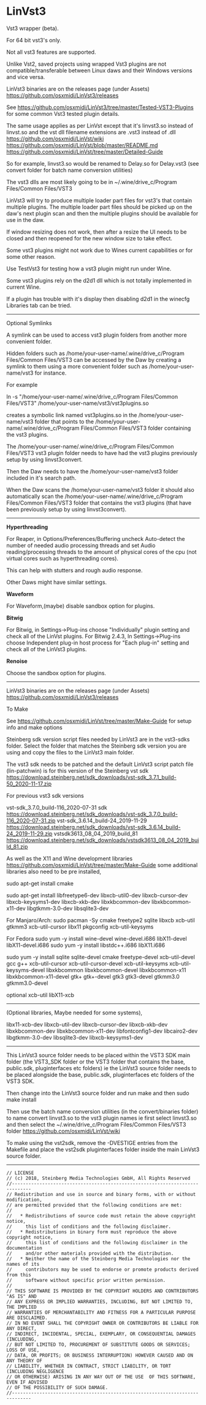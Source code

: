 # LinVst3

Vst3 wrapper (beta).

For 64 bit vst3's only.

Not all vst3 features are supported.

Unlike Vst2, saved projects using wrapped Vst3 plugins are not compatible/transferable between Linux daws and their Windows versions and vice versa.

LinVst3 binaries are on the releases page (under Assets) https://github.com/osxmidi/LinVst3/releases

See https://github.com/osxmidi/LinVst3/tree/master/Tested-VST3-Plugins for some common Vst3 tested plugin details.

The same usage applies as per LinVst except that it's linvst3.so instead of linvst.so and the vst dll filename extensions are .vst3 instead of .dll https://github.com/osxmidi/LinVst/wiki https://github.com/osxmidi/LinVst/blob/master/README.md https://github.com/osxmidi/LinVst/tree/master/Detailed-Guide

So for example, linvst3.so would be renamed to Delay.so for Delay.vst3 (see convert folder for batch name conversion utilities)

The vst3 dlls are most likely going to be in ~/.wine/drive_c/Program Files/Common Files/VST3

LinVst3 will try to produce multiple loader part files for vst3's that contain multiple plugins. 
The multiple loader part files should be picked up on the daw's next plugin scan and then the multiple plugins should be available for use in the daw.

If window resizing does not work, then after a resize the UI needs to be closed and then reopened for the new window size to take effect.

Some vst3 plugins might not work due to Wines current capabilities or for some other reason.

Use TestVst3 for testing how a vst3 plugin might run under Wine.

Some vst3 plugins rely on the d2d1 dll which is not totally implemented in current Wine.

If a plugin has trouble with it's display then disabling d2d1 in the winecfg Libraries tab can be tried.

-----------

Optional Symlinks

A symlink can be used to access vst3 plugin folders from another more convenient folder.

Hidden folders such as /home/your-user-name/.wine/drive_c/Program Files/Common Files/VST3 can be accessed by the Daw by creating a symlink to them using a more convenient folder such as /home/your-user-name/vst3 for instance.

For example

ln -s "/home/your-user-name/.wine/drive_c/Program Files/Common Files/VST3" /home/your-user-name/vst3/vst3plugins.so

creates a symbolic link named vst3plugins.so in the /home/your-user-name/vst3 folder that points to the /home/your-user-name/.wine/drive_c/Program Files/Common Files/VST3 folder containing the vst3 plugins.

The /home/your-user-name/.wine/drive_c/Program Files/Common Files/VST3 vst3 plugin folder needs to have had the vst3 plugins previously setup by using linvst3convert.

Then the Daw needs to have the /home/your-user-name/vst3 folder included in it's search path.

When the Daw scans the /home/your-user-name/vst3 folder it should also automatically scan the /home/your-user-name/.wine/drive_c/Program Files/Common Files/VST3 folder that contains the vst3 plugins (that have been previously setup by using linvst3convert).

-------

**Hyperthreading**

For Reaper, in Options/Preferences/Buffering uncheck Auto-detect the number of needed audio processing threads and set 
Audio reading/processing threads to the amount of physical cores of the cpu (not virtual cores such as hyperthreading cores).

This can help with stutters and rough audio response.

Other Daws might have similar settings.

**Waveform**

For Waveform,(maybe) disable sandbox option for plugins.

**Bitwig**

For Bitwig, in Settings->Plug-ins choose "Individually" plugin setting and check all of the LinVst plugins.
For Bitwig 2.4.3, In Settings->Plug-ins choose Independent plug-in host process for "Each plug-in" setting and check all of the LinVst3 plugins.

**Renoise**

Choose the sandbox option for plugins.

-------

LinVst3 binaries are on the releases page (under Assets) https://github.com/osxmidi/LinVst3/releases

To Make

See https://github.com/osxmidi/LinVst/tree/master/Make-Guide for setup info and make options

Steinberg sdk version script files needed by LinVst3 are in the vst3-sdks folder.
Select the folder that matches the Steinberg sdk version you are using and copy the files to the LinVst3 main folder.

The vst3 sdk needs to be patched and the default LinVst3 script patch file (lin-patchwin) is for this version of the Steinberg vst sdk https://download.steinberg.net/sdk_downloads/vst-sdk_3.7.1_build-50_2020-11-17.zip

For previous vst3 sdk versions

vst-sdk_3.7.0_build-116_2020-07-31 sdk https://download.steinberg.net/sdk_downloads/vst-sdk_3.7.0_build-116_2020-07-31.zip
vst-sdk_3.6.14_build-24_2019-11-29 https://download.steinberg.net/sdk_downloads/vst-sdk_3.6.14_build-24_2019-11-29.zip 
vstsdk3613_08_04_2019_build_81 https://download.steinberg.net/sdk_downloads/vstsdk3613_08_04_2019_build_81.zip

As well as the X11 and Wine development libraries https://github.com/osxmidi/LinVst/tree/master/Make-Guide some additional libraries also need to be pre installed, 

sudo apt-get install cmake

sudo apt-get install libfreetype6-dev libxcb-util0-dev libxcb-cursor-dev libxcb-keysyms1-dev libxcb-xkb-dev libxkbcommon-dev libxkbcommon-x11-dev libgtkmm-3.0-dev libsqlite3-dev

For Manjaro/Arch: sudo pacman -Sy cmake freetype2 sqlite libxcb xcb-util gtkmm3 xcb-util-cursor libx11 pkgconfig xcb-util-keysyms

For Fedora
sudo yum -y install wine-devel wine-devel.i686 libX11-devel libX11-devel.i686
sudo yum -y install libstdc++.i686 libX11.i686

sudo yum -y install sqlite sqlite-devel cmake freetype-devel xcb-util-devel gcc g++ xcb-util-cursor xcb-util-cursor-devel xcb-util-keysyms xcb-util-keysyms-devel libxkbcommon libxkbcommon-devel libxkbcommon-x11 libxkbcommon-x11-devel gtk+ gtk+-devel gtk3 gtk3-devel gtkmm3.0 gtkmm3.0-devel

optional xcb-util  libX11-xcb 

------

(Optional libraries, Maybe needed for some systems),

libx11-xcb-dev
libxcb-util-dev
libxcb-cursor-dev
libxcb-xkb-dev
libxkbcommon-dev
libxkbcommon-x11-dev
libfontconfig1-dev
libcairo2-dev
libgtkmm-3.0-dev
libsqlite3-dev
libxcb-keysyms1-dev

-------

This LinVst3 source folder needs to be placed within the VST3 SDK main folder (the VST3_SDK folder or the VST3 folder that contains the base, public.sdk, pluginterfaces etc folders) ie the LinVst3 source folder needs to be placed alongside the base, public.sdk, pluginterfaces etc folders of the VST3 SDK.

Then change into the LinVst3 source folder and run make and then sudo make install

Then use the batch name conversion utilities (in the convert/binaries folder) to name convert linvst3.so to the vst3 plugin names ie first select linvst3.so and then select the ~/.wine/drive_c/Program Files/Common Files/VST3 folder https://github.com/osxmidi/LinVst/wiki

To make using the vst2sdk, remove the -DVESTIGE entries from the Makefile and place the vst2sdk pluginterfaces folder inside the main LinVst3 source folder.

----------

````//-----------------------------------------------------------------------------
// LICENSE
// (c) 2018, Steinberg Media Technologies GmbH, All Rights Reserved
//-----------------------------------------------------------------------------
// Redistribution and use in source and binary forms, with or without modification,
// are permitted provided that the following conditions are met:
// 
//   * Redistributions of source code must retain the above copyright notice, 
//     this list of conditions and the following disclaimer.
//   * Redistributions in binary form must reproduce the above copyright notice,
//     this list of conditions and the following disclaimer in the documentation 
//     and/or other materials provided with the distribution.
//   * Neither the name of the Steinberg Media Technologies nor the names of its
//     contributors may be used to endorse or promote products derived from this 
//     software without specific prior written permission.
// 
// THIS SOFTWARE IS PROVIDED BY THE COPYRIGHT HOLDERS AND CONTRIBUTORS "AS IS" AND
// ANY EXPRESS OR IMPLIED WARRANTIES, INCLUDING, BUT NOT LIMITED TO, THE IMPLIED 
// WARRANTIES OF MERCHANTABILITY AND FITNESS FOR A PARTICULAR PURPOSE ARE DISCLAIMED. 
// IN NO EVENT SHALL THE COPYRIGHT OWNER OR CONTRIBUTORS BE LIABLE FOR ANY DIRECT, 
// INDIRECT, INCIDENTAL, SPECIAL, EXEMPLARY, OR CONSEQUENTIAL DAMAGES (INCLUDING, 
// BUT NOT LIMITED TO, PROCUREMENT OF SUBSTITUTE GOODS OR SERVICES; LOSS OF USE, 
// DATA, OR PROFITS; OR BUSINESS INTERRUPTION) HOWEVER CAUSED AND ON ANY THEORY OF 
// LIABILITY, WHETHER IN CONTRACT, STRICT LIABILITY, OR TORT (INCLUDING NEGLIGENCE 
// OR OTHERWISE) ARISING IN ANY WAY OUT OF THE USE  OF THIS SOFTWARE, EVEN IF ADVISED
// OF THE POSSIBILITY OF SUCH DAMAGE.
//-----------------------------------------------------------------------------
